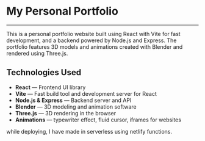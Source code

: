 # **My Personal Portfolio**
---

This is a personal portfolio website built using React with Vite for fast development, and a backend powered by Node.js and Express. The portfolio features 3D models and animations created with Blender and rendered using Three.js.

## Technologies Used

- **React** — Frontend UI library  
- **Vite** — Fast build tool and development server for React  
- **Node.js & Express** — Backend server and API  
- **Blender** — 3D modeling and animation software  
- **Three.js** — 3D rendering in the browser  
- **Animations** — typewriter effect, fluid cursor, iframes for websites

while deploying, I have made in serverless using netlify functions.

